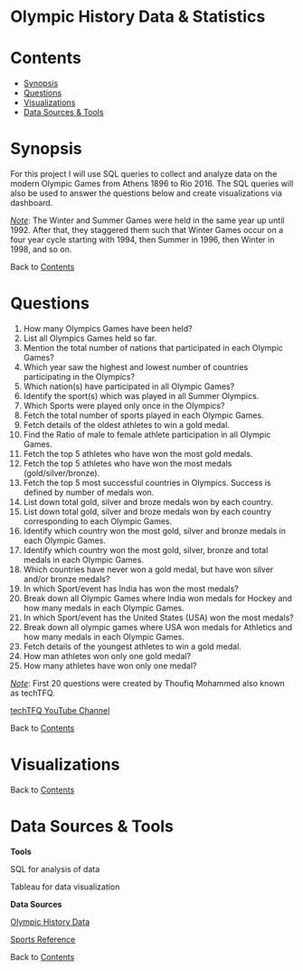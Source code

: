 # Olympic History Data & Statistics

# Contents
* [Synopsis](#Header)
* [Questions](#Header)
* [Visualizations](#Header)
* [Data Sources & Tools](#Header)

# Synopsis

For this project I will use SQL queries to collect and analyze data on the modern Olympic Games from  Athens 1896 to Rio 2016. The SQL queries will also be used to answer the questions below and create visualizations via dashboard.

*<u>Note</u>*: The Winter and Summer Games were held in the same year up until 1992. After that, they staggered them such that Winter Games occur on a four year cycle starting with 1994, then Summer in 1996, then Winter in 1998, and so on. 

Back to [Contents](#Header)

# Questions

1. How many Olympics Games have been held?
2. List all Olympics Games held so far.
3. Mention the total number of nations that participated in each Olympic Games?
4. Which year saw the highest and lowest number of countries participating in the Olympics?
5. Which nation(s) have participated in all Olympic Games?
6. Identify the sport(s) which was played in all Summer Olympics.
7. Which Sports were played only once in the Olympics?
8. Fetch the total number of sports played in each Olympic Games.
9. Fetch details of the oldest athletes to win a gold medal.
10. Find the Ratio of male to female athlete participation in all Olympic Games.
11. Fetch the top 5 athletes who have won the most gold medals.
12. Fetch the top 5 athletes who have won the most medals (gold/silver/bronze).
13. Fetch the top 5 most successful countries in Olympics. Success is defined by number of medals won.
14. List down total gold, silver and broze medals won by each country.
15. List down total gold, silver and broze medals won by each country corresponding to each Olympic Games.
16. Identify which country won the most gold, silver and bronze medals in each Olympic Games.
17. Identify which country won the most gold, silver, bronze and total medals in each Olympic Games.
18. Which countries have never won a gold medal, but have won silver and/or bronze medals?
19. In which Sport/event has India has won the most medals?
20. Break down all Olympic Games where India won medals for Hockey and how many medals in each Olympic Games.
21. In which Sport/event has the United States (USA) won the most medals?
22. Break down all olympic games where USA won medals for Athletics and how many medals in each Olympic Games.
23. Fetch details of the youngest athletes to win a gold medal.
24. How man athletes won only one gold medal?
25. How many athletes have won only one medal?


*<u>Note</u>*: First 20 questions were created by Thoufiq Mohammed also known as techTFQ.

[techTFQ YouTube Channel](https://www.youtube.com/channel/UCnz-ZXXER4jOvuED5trXfEA/videos?view_as=subscriber)

Back to [Contents](#Header)

# Visualizations

Back to [Contents](#Header)

# Data Sources & Tools

**Tools**

SQL for analysis of data

Tableau for data visualization

**Data Sources**

[Olympic History Data](https://www.kaggle.com/datasets/heesoo37/120-years-of-olympic-history-athletes-and-results)

[Sports Reference](https://www.sports-reference.com/)

Back to [Contents](#Header)